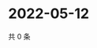 # 2022-05-12

共 0 条

<!-- BEGIN WEIBO -->
<!-- 最后更新时间 Thu May 12 2022 16:26:39 GMT+0800 (China Standard Time) -->

<!-- END WEIBO -->
